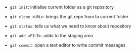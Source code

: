 - `git init`: initialise current folder as a git repository
- `git clone <URL>`: brings the git repo from <URL> to current folder
- `git status`: tells us what we need to know about repository

- `git add <FILE>`: adds <FILE> to the staging area
- `git commit`: open a text editor to write commit messages

